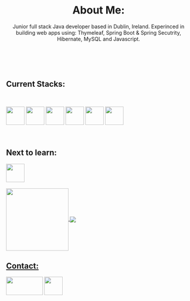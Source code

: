  <header>
 <h1>About Me:</h1>
   Junior full stack Java developer based in Dublin, Ireland.
   Experinced in building web apps using: Thymeleaf, Spring Boot & Spring Secutrity, Hibernate, MySQL and Javascript.
 </header>
   </br>

<h2>Current Stacks:</h2>

<div style="display: inline_block"><br>
        <p>  
            <img src="https://cdn.jsdelivr.net/gh/devicons/devicon/icons/java/java-original-wordmark.svg" width="50" height="50" />
            <img src="https://cdn.jsdelivr.net/gh/devicons/devicon/icons/spring/spring-original-wordmark.svg" width="50" height="50" />
            <img src="https://cdn.jsdelivr.net/gh/devicons/devicon/icons/mysql/mysql-original.svg" width="50" height="50" />
            <img src="https://cdn.jsdelivr.net/gh/devicons/devicon/icons/html5/html5-plain-wordmark.svg" width="50" height="50"/>
            <img src="https://cdn.jsdelivr.net/gh/devicons/devicon/icons/css3/css3-plain-wordmark.svg" width="50" height="50" />
            <img src="https://cdn.jsdelivr.net/gh/devicons/devicon/icons/javascript/javascript-original.svg" width="50" height="50" />
        </p>
  </div>
    </br>
    <h2>Next to learn:</h2>
  <div>
            <img src="https://cdn.jsdelivr.net/gh/devicons/devicon/icons/react/react-original-wordmark.svg" width="50" height="50"/>
  </div>
   </br>

   <div>
        <a href="https://github.com/Niall-J-Murray">
            <img align="center" height="170"
                src="https://github-readme-stats.vercel.app/api/top-langs/?username=Niall-J-Murray&layout=compact&langs_count=16&theme=dracula" />
            <img align="center"
                src="https://github-readme-stats.vercel.app/api?username=Niall-J-Murray&show_icons=true&theme=dracula&include_all_commits=true&count_private=true&hide=issues" />
    </div>
 
<h2>Contact:</h2>
    <div>
        <a href="https://www.linkedin.com/in/niall-j-murray/" target="_blank"><img
                src="https://upload.wikimedia.org/wikipedia/commons/b/b1/LinkedIn_Logo_2013_%282%29.svg" width="100" height="50"></a>
        <a href="mailto: niall_murray@outlook.com">
         <img src="https://upload.wikimedia.org/wikipedia/commons/d/df/Microsoft_Office_Outlook_%282018%E2%80%93present%29.svg" width="50" height="50"></a>
        </br>
   </div>
